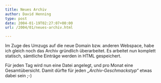 ```yaml
---
title: Neues Archiv
author: David Henning
type: post
date: 2004-01-19T02:27:07+00:00
url: /2004/01/neues-archiv.html

---
```

Im Zuge des Umzugs auf die neue Domain bzw. anderen Webspace, habe ich gleich noch das Archiv gründlich überarbeitet. Es arbeitet nun komplett statisch, sämtliche Einträge werden in HTML gespeichert.
  
Für jeden Tag wird nun eine Datei angelegt, und pro Monat eine Gesamtübersicht. Damit dürfte für jeden _&#8222;Archiv-Geschmackstyp&#8220;_ etwas dabei sein ;-)